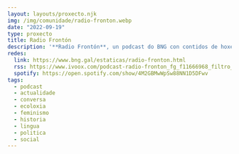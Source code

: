 ```yaml
---
layout: layouts/proxecto.njk
img: /img/comunidade/radio-fronton.webp
date: "2022-09-19"
type: proxecto
title: Radio Frontón
description: '**Radio Frontón**, un podcast do BNG con contidos de hoxe para construír a Galiza de mañá.'
redes:
  link: https://www.bng.gal/estaticas/radio-fronton.html
  rss: https://www.ivoox.com/podcast-radio-fronton_fg_f11666968_filtro_1.xml
  spotify: https://open.spotify.com/show/4M2GBMwWpSw88NN1D5DFwv
tags:
  - podcast
  - actualidade
  - conversa
  - ecoloxia
  - feminismo
  - historia
  - lingua
  - politica
  - social
---
```

